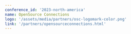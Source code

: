```yaml
---
conference_id: '2023-north-america'
name: OpenSource Connections
logo: '/assets/media/partners/osc-logomark-color.png'
link: '/partners/opensourceconnections.html'
---
```

